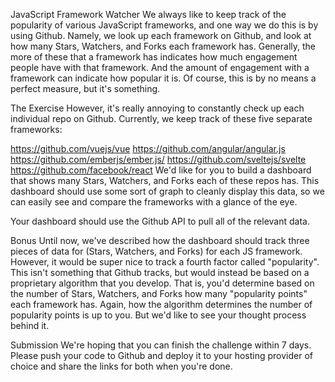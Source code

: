 JavaScript Framework Watcher
We always like to keep track of the popularity of various JavaScript frameworks, and one way we do this is by using Github. Namely, we look up each framework on Github, and look at how many Stars, Watchers, and Forks each framework has. Generally, the more of these that a framework has indicates how much engagement people have with that framework. And the amount of engagement with a framework can indicate how popular it is. Of course, this is by no means a perfect measure, but it's something.

The Exercise
However, it's really annoying to constantly check up each individual repo on Github. Currently, we keep track of these five separate frameworks:

https://github.com/vuejs/vue
https://github.com/angular/angular.js
https://github.com/emberjs/ember.js/
https://github.com/sveltejs/svelte
https://github.com/facebook/react
We'd like for you to build a dashboard that shows many Stars, Watchers, and Forks each of these repos has. This dashboard should use some sort of graph to cleanly display this data, so we can easily see and compare the frameworks with a glance of the eye.

Your dashboard should use the Github API to pull all of the relevant data.

Bonus
Until now, we've described how the dashboard should track three pieces of data for (Stars, Watchers, and Forks) for each JS framework. However, it would be super nice to track a fourth factor called "popularity". This isn't something that Github tracks, but would instead be based on a proprietary algorithm that you develop. That is, you'd determine based on the number of Stars, Watchers, and Forks how many "popularity points" each framework has. Again, how the algorithm determines the number of popularity points is up to you. But we'd like to see your thought process behind it.

Submission
We're hoping that you can finish the challenge within 7 days. Please push your code to Github and deploy it to your hosting provider of choice and share the links for both when you're done.
